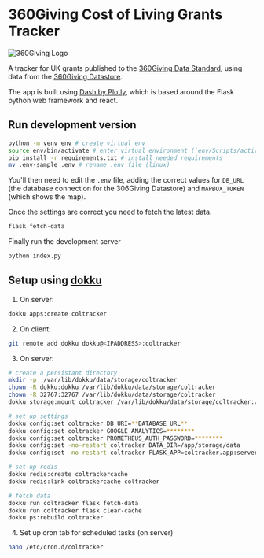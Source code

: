 # 360Giving Cost of Living Grants Tracker

![360Giving Logo](https://www.threesixtygiving.org/wp-content/themes/360giving2020/assets/images/360-logos/360giving-main.svg)

A tracker for UK grants published to the [360Giving Data Standard](http://standard.threesixtygiving.org/),
using data from the [360Giving Datastore](https://www.threesixtygiving.org/data/360giving-datastore/).

The app is built using [Dash by Plotly](https://dash.plotly.com/), which is based around the Flask
python web framework and react.

## Run development version

```sh
python -m venv env # create virtual env
source env/bin/activate # enter virtual environment (`env/Scripts/activate` on windows)
pip install -r requirements.txt # install needed requirements
mv .env-sample .env # rename .env file (linux)
```

You'll then need to edit the `.env` file, adding the correct values for `DB_URL` (the database connection
for the 306Giving Datastore) and `MAPBOX_TOKEN` (which shows the map).

Once the settings are correct you need to fetch the latest data.

```sh
flask fetch-data
```

Finally run the development server

```sh
python index.py
```

## Setup using [dokku](http://dokku.viewdocs.io/dokku/)

1. On server:

```sh
dokku apps:create coltracker
```

2. On client:

```sh
git remote add dokku dokku@<IPADDRESS>:coltracker

```

3. On server:

```sh
# create a persistant directory
mkdir -p  /var/lib/dokku/data/storage/coltracker
chown -R dokku:dokku /var/lib/dokku/data/storage/coltracker
chown -R 32767:32767 /var/lib/dokku/data/storage/coltracker
dokku storage:mount coltracker /var/lib/dokku/data/storage/coltracker:/app/storage

# set up settings
dokku config:set coltracker DB_URI=**DATABASE URL**
dokku config:set coltracker GOOGLE_ANALYTICS=********
dokku config:set coltracker PROMETHEUS_AUTH_PASSWORD=********
dokku config:set -no-restart coltracker DATA_DIR=/app/storage/data
dokku config:set -no-restart coltracker FLASK_APP=coltracker.app:server

# set up redis
dokku redis:create coltrackercache
dokku redis:link coltrackercache coltracker

# fetch data
dokku run coltracker flask fetch-data
dokku run coltracker flask clear-cache
dokku ps:rebuild coltracker
```

4. Set up cron tab for scheduled tasks (on server)

```sh
nano /etc/cron.d/coltracker
```
